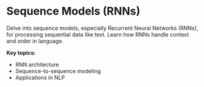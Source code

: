 # Sequence Models (RNNs)

Delve into sequence models, especially Recurrent Neural Networks (RNNs), for processing sequential data like text. Learn how RNNs handle context and order in language.

**Key topics:**
- RNN architecture
- Sequence-to-sequence modeling
- Applications in NLP 